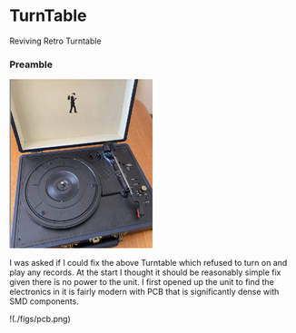 # TurnTable
Reviving Retro Turntable

### Preamble
<img src="./figs/lp.png" width=50%></img>

I was asked if I could fix the above Turntable which refused to turn on and play 
any records. At the start I thought it should be reasonably simple fix given there
is no power to the unit. I first opened up the unit to find the electronics in it
is fairly modern with PCB that is significantly dense with SMD components.

!(./figs/pcb.png)
